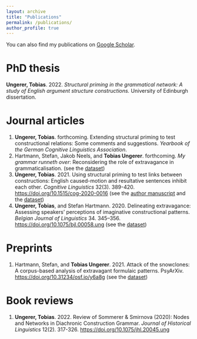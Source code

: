 ```yaml
---
layout: archive
title: "Publications"
permalink: /publications/
author_profile: true
---
```


You can also find my publications on <a href="https://scholar.google.com/citations?user=me00LWEAAAAJ&hl=en">Google Scholar</a>.

PhD thesis
======

<b>Ungerer, Tobias</b>. 2022. <i>Structural priming in the grammatical network: A study of English argument structure constructions.</i> University of Edinburgh dissertation.


Journal articles
======

1. <b>Ungerer, Tobias</b>. forthcoming. Extending structural priming to test constructional relations: Some comments and suggestions. <i>Yearbook of the German Cognitive Linguistics Association</i>.
1. Hartmann, Stefan, Jakob Neels, and <b>Tobias Ungerer</b>. forthcoming. <i>My grammar runneth over</i>: Reconsidering the role of extravagance in grammaticalisation. (see the <a href="https://github.com/hartmast/degreemodifiers">dataset</a>)
1. <b>Ungerer, Tobias</b>. 2021. Using structural priming to test links between constructions: English caused-motion and resultative sentences inhibit each other. <i>Cognitive Linguistics</i> 32(3). 389-420. <a href="https://doi.org/10.1515/cog-2020-0016">https://doi.org/10.1515/cog-2020-0016</a> (see the <a href="https://tungerer.github.io/files/Ungerer-2021-Using-structural-priming-to-test-links.pdf">author manuscript</a> and the <a href="https://doi.org/10.18710/2YJITD">dataset</a>)
1. <b>Ungerer, Tobias</b>, and Stefan Hartmann. 2020. Delineating extravagance: Assessing speakers’ perceptions of imaginative constructional patterns. <i>Belgian Journal of Linguistics</i> 34. 345–356. <a href="https://doi.org/10.1075/bjl.00058.ung">https://doi.org/10.1075/bjl.00058.ung</a> (see the <a href="https://doi.org/10.17605/OSF.IO/M4W52">dataset</a>)


Preprints
======

1. Hartmann, Stefan, and <b>Tobias Ungerer</b>. 2021. Attack of the snowclones: A corpus-based analysis of extravagant formulaic patterns. PsyArXiv. <a href="https://doi.org/10.31234/osf.io/y6a8g">https://doi.org/10.31234/osf.io/y6a8g</a> (see the <a href="https://github.com/hartmast/Attack_of_the_snowclones">dataset</a>)

Book reviews
======

1. <b>Ungerer, Tobias</b>. 2022. Review of Sommerer & Smirnova (2020): Nodes and Networks in Diachronic Construction Grammar. <i>Journal of Historical Linguistics</i> 12(2). 317-326. <a href="https://doi.org/10.1075/jhl.20045.ung">https://doi.org/10.1075/jhl.20045.ung</a>



